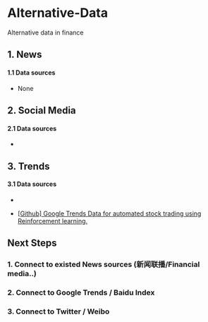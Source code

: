 # Alternative-Data

Alternative data in finance

## 1. News

#### 1.1 Data sources

* None

## 2. Social Media

#### 2.1 Data sources
*
## 3. Trends

#### 3.1 Data sources
* 

* [[Github] Google Trends Data for automated stock trading using Reinforcement learning.](https://github.com/Athe-kunal/Reinforcement-learning-trading-agent-using-Google-trends-data)

## Next Steps

### 1. Connect to existed News sources (新闻联播/Financial media..)
### 2. Connect to Google Trends / Baidu Index
### 3. Connect to Twitter / Weibo

